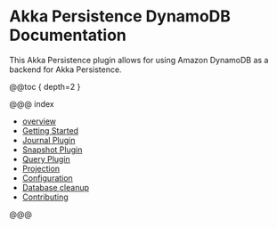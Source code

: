 # Akka Persistence DynamoDB Documentation

This Akka Persistence plugin allows for using Amazon DynamoDB as a backend for Akka Persistence.

@@toc { depth=2 }

@@@ index

* [overview](overview.md)
* [Getting Started](getting-started.md)
* [Journal Plugin](journal.md)
* [Snapshot Plugin](snapshots.md)
* [Query Plugin](query.md)
* [Projection](projection.md)
* [Configuration](config.md)
* [Database cleanup](cleanup.md)
* [Contributing](contributing.md)

@@@

